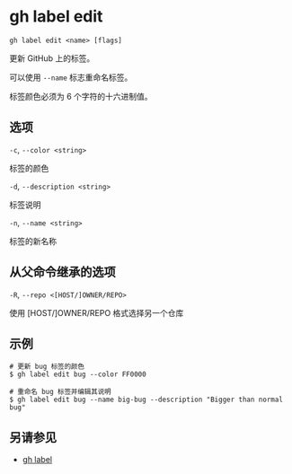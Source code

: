 # gh label edit

```
gh label edit <name> [flags]
```

更新 GitHub 上的标签。

可以使用 `--name` 标志重命名标签。

标签颜色必须为 6 个字符的十六进制值。

## 选项

`-c`, `--color <string>`

标签的颜色

`-d`, `--description <string>`

标签说明

`-n`, `--name <string>`

标签的新名称

## 从父命令继承的选项

`-R`, `--repo <[HOST/]OWNER/REPO>`

使用 [HOST/]OWNER/REPO 格式选择另一个仓库

## 示例

```
# 更新 bug 标签的颜色
$ gh label edit bug --color FF0000

# 重命名 bug 标签并编辑其说明
$ gh label edit bug --name big-bug --description "Bigger than normal bug"
```

## 另请参见

- [gh label](/gh_label)
